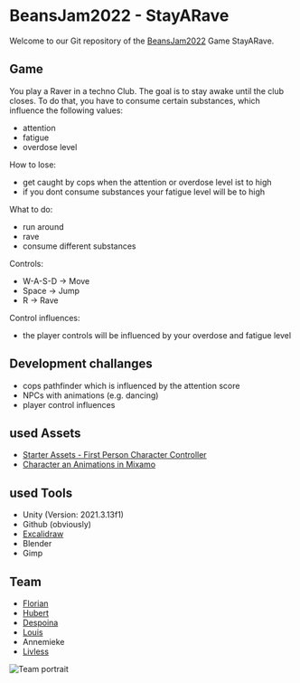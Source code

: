 # BeansJam2022 - StayARave

Welcome to our Git repository of the [BeansJam2022](https://itch.io/jam/beansjam-22) Game StayARave.

## Game
You play a Raver in a techno Club. The goal is to stay awake until the club closes.
To do that, you have to consume certain substances, which influence the following values:
- attention
- fatigue
- overdose level

How to lose:
- get caught by cops when the attention or overdose level ist to high
- if you dont consume substances your fatigue level will be to high

What to do:
- run around
- rave
- consume different substances

Controls:
- W-A-S-D -> Move
- Space   -> Jump
- R       -> Rave


Control influences:
- the player controls will be influenced by your overdose and fatigue level

## Development challanges
- cops pathfinder which is influenced by the attention score
- NPCs with animations (e.g. dancing)
- player control influences

## used Assets
- [Starter Assets - First Person Character Controller](https://assetstore.unity.com/packages/essentials/starter-assets-first-person-character-controller-196525)
- [Character an Animations in Mixamo](https://www.mixamo.com/)


## used Tools
- Unity (Version: 2021.3.13f1)
- Github (obviously)
- [Excalidraw](https://excalidraw.com/)
- Blender
- Gimp

## Team
- [Florian](https://github.com/Schrotti420)
- [Hubert](https://github.com/Hubizc)
- [Despoina](https://github.com/Cpt-Spacewolf)
- [Louis](https://github.com/LouisMichelon)
- Annemieke
- [Livless](https://open.spotify.com/artist/5Y2eKcKk2XuszeFMWw7Jzk?si=4H7TbZeiS5-vrjufuvLlsQ)

![Team portrait](https://media.tenor.com/UHvv3z9mZloAAAAd/millennium-bsb.gif)
